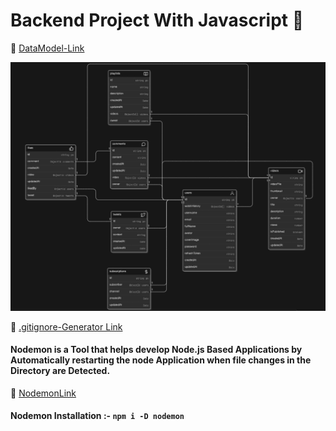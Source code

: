 
# Backend Project With Javascript 🔴

🔗 [ DataModel-Link](https://app.eraser.io/workspace/YtPqZ1VogxGy1jzIDkzj)

   ![ModelImage](Model.png)

🔗 [.gitignore-Generator Link](https://mrkandreev.name/snippets/gitignore-generator/)

#### Nodemon is a Tool that helps develop Node.js Based Applications by Automatically restarting the node Application when file changes in the Directory are Detected.

🔗 [ NodemonLink](https://www.npmjs.com/package/nodemon)

#### Nodemon Installation :- ` npm i -D nodemon `




